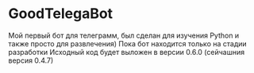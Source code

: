 # GoodTelegaBot
Мой первый бот для телеграмм, был сделан для изучения Python и также просто для развлечения)
Пока бот находится только на стадии разработки 
Исходный код будет выложен в версии 0.6.0 (сейчашния версия 0.4.7)
